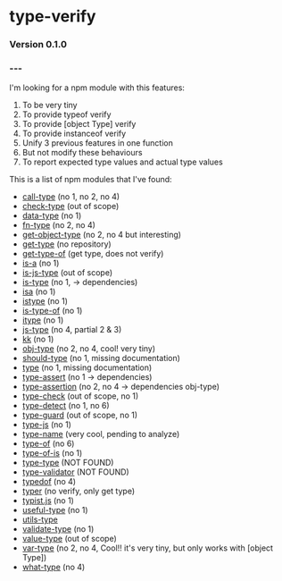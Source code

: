 # type-verify

### Version 0.1.0

### ---
I'm looking for a npm module with this features:

1. To be very tiny
2. To provide typeof verify
3. To provide [object Type] verify
4. To provide instanceof verify
5. Unify 3 previous features in one function 
6. But not modify these behaviours
7. To report expected type values and actual type values

This is a list of npm modules that I've found:

- [call-type](https://www.npmjs.com/package/call-type) (no 1, no 2, no 4)
- [check-type](https://www.npmjs.com/package/check-type) (out of scope)
- [data-type](https://www.npmjs.com/package/data-type) (no 1)
- [fn-type](https://www.npmjs.com/package/fn-type) (no 2, no 4)
- [get-object-type](https://www.npmjs.com/package/get-object-type) (no 2, no 4 but interesting)
- [get-type](https://www.npmjs.com/package/get-type) (no repository)
- [get-type-of](https://www.npmjs.com/package/get-type-of) (get type, does not verify)
- [is-a](https://www.npmjs.com/package/is-a) (no 1)
- [is-js-type](https://www.npmjs.com/package/is-js-type) (out of scope)
- [is-type](https://www.npmjs.com/package/is-type) (no 1, -> dependencies)
- [isa](https://www.npmjs.com/package/isa) (no 1)
- [istype](https://www.npmjs.com/package/istype) (no 1)
- [is-type-of](https://www.npmjs.com/package/is-type-of) (no 1)
- [itype](https://www.npmjs.com/package/itype) (no 1)
- [js-type](https://www.npmjs.com/package/js-type) (no 4, partial 2 & 3)
- [kk](https://www.npmjs.com/package/kk) (no 1)
- [obj-type](https://www.npmjs.com/package/obj-type) (no 2, no 4, cool! very tiny)
- [should-type](https://www.npmjs.com/package/should-type) (no 1, missing documentation)
- [type](https://www.npmjs.com/package/type) (no 1, missing documentation)
- [type-assert](https://www.npmjs.com/package/type-assert) (no 1 -> dependencies)
- [type-assertion](https://www.npmjs.com/package/type-assertion) (no 2, no 4 -> dependencies obj-type)
- [type-check](https://www.npmjs.com/package/type-check) (out of scope, no 1)
- [type-detect](https://www.npmjs.com/package/type-detect) (no 1, no 6)
- [type-guard](https://www.npmjs.com/package/type-guard) (out of scope, no 1)
- [type-js](https://www.npmjs.com/package/type-js) (no 1)
- [type-name](https://github.com/twada/type-name/blob/master/index.js) (very cool, pending to analyze)
- [type-of](https://www.npmjs.com/package/type-of) (no 6)
- [type-of-is](https://www.npmjs.com/package/type-of-is) (no 1)
- [type-type](https://www.npmjs.com/package/type-type) (NOT FOUND)
- [type-validator](https://www.npmjs.com/package/type-validator) (NOT FOUND)
- [typedof](https://www.npmjs.com/package/typedof) (no 4)
- [typer](https://www.npmjs.com/package/typer) (no verify, only get type)
- [typist.js](https://www.npmjs.com/package/typist.js) (no 1)
- [useful-type](https://www.npmjs.com/package/useful-type) (no 1)
- [utils-type](https://www.npmjs.com/package/utils-type)
- [validate-type](https://www.npmjs.com/package/validate-type) (no 1)
- [value-type](https://www.npmjs.com/package/value-type) (out of scope)
- [var-type](https://www.npmjs.com/package/var-type) (no 2, no 4, Cool!! it's very tiny, but only works with [object Type])
- [what-type](https://www.npmjs.com/package/what-type) (no 4)



